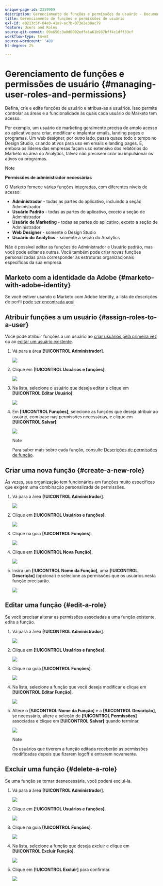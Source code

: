 ```yaml
---
unique-page-id: 2359909
description: Gerenciamento de funções e permissões do usuário - Documentação do Marketo - Documentação do produto
title: Gerenciamento de funções e permissões de usuário
exl-id: e0213c5f-04e0-41a9-ac7b-873e2e39ac79
feature: Users and Roles
source-git-commit: 09a656c3a0d0002edfa1a61b987bff4c1dff33cf
workflow-type: tm+mt
source-wordcount: '489'
ht-degree: 2%

---
```


# Gerenciamento de funções e permissões de usuário {#managing-user-roles-and-permissions}

Defina, crie e edite funções de usuário e atribua-as a usuários. Isso permite controlar as áreas e a funcionalidade às quais cada usuário do Marketo tem acesso.

Por exemplo, um usuário de marketing geralmente precisa de amplo acesso ao aplicativo para criar, modificar e implantar emails, landing pages e programas. Um web designer, por outro lado, passa quase todo o tempo no Design Studio, criando ativos para uso em emails e landing pages. E, embora os líderes das empresas façam uso extensivo dos relatórios do Marketo na área do Analytics, talvez não precisem criar ou impulsionar os ativos ou programas.

>[!NOTE]
>
>**Permissões de administrador necessárias**

O Marketo fornece várias funções integradas, com diferentes níveis de acesso:

* **Administrador** - todas as partes do aplicativo, incluindo a seção Administrador
* **Usuário Padrão** - todas as partes do aplicativo, exceto a seção de Administrador
* **Usuário de Marketing** - todas as partes do aplicativo, exceto a seção de Administrador
* **Web Designer** - somente o Design Studio
* **Usuário do Analytics** - somente a seção do Analytics

Não é possível editar as funções de Administrador e Usuário padrão, mas você pode editar as outras. Você também pode criar novas funções personalizadas para corresponder às estruturas organizacionais específicas da sua empresa.

## Marketo com a identidade da Adobe {#marketo-with-adobe-identity}

Se você estiver usando o Marketo com Adobe Identity, a lista de descrições de perfil [pode ser encontrada aqui](/help/marketo/product-docs/administration/marketo-with-adobe-identity/adobe-identity-management-overview.md#profile-levels).

## Atribuir funções a um usuário {#assign-roles-to-a-user}

Você pode atribuir funções a um usuário ao [criar usuários pela primeira vez](/help/marketo/product-docs/administration/users-and-roles/create-delete-edit-and-change-a-user-role.md) ou ao [editar um usuário existente](/help/marketo/product-docs/administration/users-and-roles/managing-marketo-users.md).

1. Vá para a área **[!UICONTROL Administrador]**.

   ![](assets/managing-user-roles-and-permissions-1.png)

1. Clique em **[!UICONTROL Usuários e funções]**.

   ![](assets/managing-user-roles-and-permissions-2.png)

1. Na lista, selecione o usuário que deseja editar e clique em **[!UICONTROL Editar Usuário]**.

   ![](assets/managing-user-roles-and-permissions-3.png)

1. Em **[!UICONTROL Funções]**, selecione as funções que deseja atribuir ao usuário, com base nas permissões necessárias, e clique em **[!UICONTROL Salvar]**.

   ![](assets/managing-user-roles-and-permissions-4.png)

   >[!NOTE]
   >
   >Para saber mais sobre cada função, consulte [Descrições de permissões de função](/help/marketo/product-docs/administration/users-and-roles/descriptions-of-role-permissions.md).

## Criar uma nova função {#create-a-new-role}

Às vezes, sua organização tem funcionários em funções muito específicas que exigem uma combinação personalizada de permissões.

1. Vá para a área **[!UICONTROL Administrador]**.

   ![](assets/managing-user-roles-and-permissions-5.png)

1. Clique em **[!UICONTROL Usuários e funções]**.

   ![](assets/managing-user-roles-and-permissions-6.png)

1. Clique na guia **[!UICONTROL Funções]**.

   ![](assets/managing-user-roles-and-permissions-7.png)

1. Clique em **[!UICONTROL Nova Função]**.

   ![](assets/managing-user-roles-and-permissions-8.png)

1. Insira um **[!UICONTROL Nome da Função]**, uma **[!UICONTROL Descrição]** (opcional) e selecione as permissões que os usuários nesta função precisarão.

   ![](assets/managing-user-roles-and-permissions-9.png)

## Editar uma função {#edit-a-role}

Se você precisar alterar as permissões associadas a uma função existente, edite a função.

1. Vá para a área **[!UICONTROL Administrador]**.

   ![](assets/managing-user-roles-and-permissions-10.png)

1. Clique em **[!UICONTROL Usuários e funções]**.

   ![](assets/managing-user-roles-and-permissions-11.png)

1. Clique na guia **[!UICONTROL Funções]**.

   ![](assets/managing-user-roles-and-permissions-12.png)

1. Na lista, selecione a função que você deseja modificar e clique em **[!UICONTROL Editar Função]**.

   ![](assets/managing-user-roles-and-permissions-13.png)

1. Altere o **[!UICONTROL Nome da Função]** e a **[!UICONTROL Descrição]**, se necessário, altere a seleção de **[!UICONTROL Permissões]** associadas e clique em **[!UICONTROL Salvar]** quando terminar.

   ![](assets/managing-user-roles-and-permissions-14.png)

   >[!NOTE]
   >
   >Os usuários que tiverem a função editada receberão as permissões modificadas depois que fizerem logoff e entrarem novamente.

## Excluir uma função {#delete-a-role}

Se uma função se tornar desnecessária, você poderá excluí-la.

1. Vá para a área **[!UICONTROL Administrador]**.

   ![](assets/managing-user-roles-and-permissions-15.png)

1. Clique em **[!UICONTROL Usuários e funções]**.

   ![](assets/managing-user-roles-and-permissions-16.png)

1. Clique na guia **[!UICONTROL Funções]**.

   ![](assets/managing-user-roles-and-permissions-17.png)

1. Na lista, selecione a função que deseja excluir e clique em **[!UICONTROL Excluir Função]**.

   ![](assets/managing-user-roles-and-permissions-18.png)

1. Clique em **[!UICONTROL Excluir]** para confirmar.

   ![](assets/managing-user-roles-and-permissions-19.png)
